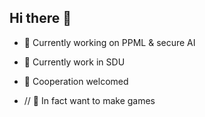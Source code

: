 ## Hi there 👋

- 🔭 Currently working on PPML & secure AI
- 🌱 Currently work in SDU
- 💬 Cooperation welcomed
  
- // 👯 In fact want to make games

<!--
**Carudy/Carudy** is a ✨ _special_ ✨ repository because its `README.md` (this file) appears on your GitHub profile.

Here are some ideas to get you started:

- 🔭 I’m currently working on ...
- 🌱 I’m currently learning ...
- 👯 I’m looking to collaborate on ...
- 🤔 I’m looking for help with ...
- 💬 Ask me about ...
- 📫 How to reach me: ...
- 😄 Pronouns: ...
- ⚡ Fun fact: ...
-->
